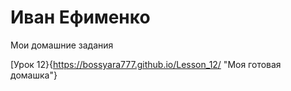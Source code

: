 

# Иван Ефименко
Мои домашние задания

[Урок 12}{https://bossyara777.github.io/Lesson_12/ "Моя готовая домашка"}
